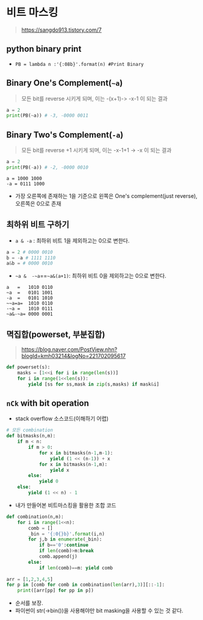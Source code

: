 # 비트 마스킹
> https://sangdo913.tistory.com/7

## python binary print
- `PB = lambda n :'{:08b}'.format(n) #Print Binary`

## Binary One's Complement(`~a`)
> 모든 bit를 reverse 시키게 되며, 이는 -(x+1)-> -x-1 이 되는 결과
```python
a = 2
print(PB(~a)) # -3, -0000 0011
```
## Binary Two's Complement(`-a`)
> 모든 bit를 reverse +1 시키게 되며, 이는 -x-1+1 -> -x 이 되는 결과
```python
a = 2
print(PB(-a)) # -2, -0000 0010
```

```
a = 1000 1000
-a = 0111 1000
```
- 가장 오른쪽에 존재하는 1을 기준으로 왼쪽은 One's complement(just reverse), 오른쪽은 0으로 존재


## 최하위 비트 구하기

- `a & -a` : 최하위 비트 1을 제외하고는 0으로 변한다.
```python
a = 2 # 0000 0010
b = -a # 1111 1110
a&b = # 0000 0010
```
- `~a &  -~a`==`~a&(a+1)`: 최하위 비트 0을 제외하고는 0으로 변한다.

```
a   =   1010 0110
~a  =   0101 1001
-a  =   0101 1010
~~a=a=  1010 0110
-~a =   1010 0111
~a&-~a= 0000 0001
```

## 멱집합(powerset, 부분집합)
> https://blog.naver.com/PostView.nhn?blogId=kmh03214&logNo=221702095617
```python
def powerset(s):
    masks = [1<<i for i in range(len(s))]
    for i in range(1<<len(s)):
        yield [ss for ss,mask in zip(s,masks) if mask&i]
```

## `nCk` with bit operation

- stack overflow 소스코드(이해하기 어렵)
```python
# 모든 combination
def bitmasks(n,m):
    if m < n:
        if m > 0:
            for x in bitmasks(n-1,m-1):
                yield (1 << (n-1)) + x
            for x in bitmasks(n-1,m):
                yield x
        else:
            yield 0
    else:
        yield (1 << n) - 1
```

- 내가 만들어본 비트마스킹을 활용한 조합 코드
```python
def combination(n,m):
    for i in range(1<<n):
        comb = []
        _bin = '{:0{}b}'.format(i,n)
        for j,b in enumerate(_bin):
            if b=='0':continue
            if len(comb)>m:break
            comb.append(j)
        else:
            if len(comb)==m: yield comb
            
arr = [1,2,3,4,5]
for p in [comb for comb in combination(len(arr),3)][::-1]:
    print([arr[pp] for pp in p])
```
- 순서를 보장.
- 파이썬이 str(->bin())을 사용해야만 bit masking을 사용할 수 있는 것 같다.
